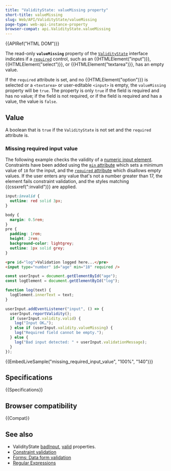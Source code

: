 ```yaml
---
title: "ValidityState: valueMissing property"
short-title: valueMissing
slug: Web/API/ValidityState/valueMissing
page-type: web-api-instance-property
browser-compat: api.ValidityState.valueMissing
---
```


{{APIRef("HTML DOM")}}

The read-only **`valueMissing`** property of the [`ValidityState`](/en-US/docs/Web/API/ValidityState) interface indicates if a [`required`](/en-US/docs/Web/HTML/Reference/Attributes/required) control, such as an {{HTMLElement("input")}}, {{HTMLElement("select")}}, or {{HTMLElement("textarea")}}, has an empty value.

If the `required` attribute is set, and no {{HTMLElement("option")}} is selected or a `<textarea>` or user-editable `<input>` is empty, the `valueMissing` property will be `true`. The property is only `true` if the field is required and has no value; if the field is not required, or if the field is required and has a value, the value is `false`.

## Value

A boolean that is `true` if the `ValidityState` is not set and the `required` attribute is.

### Missing required input value

The following example checks the validity of a [numeric input element](/en-US/docs/Web/HTML/Reference/Element/input/number).
Constraints have been added using the [`min` attribute](/en-US/docs/Web/HTML/Reference/Element/input/number#min) which sets a minimum value of `18` for the input, and the [`required` attribute](/en-US/docs/Web/HTML/Reference/Attributes/required) which disallows empty values.
If the user enters any value that's not a number greater than 17, the element fails constraint validation, and the styles matching {{cssxref(":invalid")}} are applied.

```css
input:invalid {
  outline: red solid 3px;
}
```

```css hidden
body {
  margin: 0.5rem;
}
pre {
  padding: 1rem;
  height: 2rem;
  background-color: lightgrey;
  outline: 1px solid grey;
}
```

```html
<pre id="log">Validation logged here...</pre>
<input type="number" id="age" min="18" required />
```

```js
const userInput = document.getElementById("age");
const logElement = document.getElementById("log");

function log(text) {
  logElement.innerText = text;
}

userInput.addEventListener("input", () => {
  userInput.reportValidity();
  if (userInput.validity.valid) {
    log("Input OK…");
  } else if (userInput.validity.valueMissing) {
    log("Required field cannot be empty.");
  } else {
    log("Bad input detected: " + userInput.validationMessage);
  }
});
```

{{EmbedLiveSample("missing_required_input_value", "100%", "140")}}

## Specifications

{{Specifications}}

## Browser compatibility

{{Compat}}

## See also

- ValidityState [badInput](/en-US/docs/Web/API/ValidityState/badInput), [valid](/en-US/docs/Web/API/ValidityState/valid) properties.
- [Constraint validation](/en-US/docs/Web/HTML/Guides/Constraint_validation)
- [Forms: Data form validation](/en-US/docs/Learn_web_development/Extensions/Forms/Form_validation)
- [Regular Expressions](/en-US/docs/Web/JavaScript/Guide/Regular_expressions)

